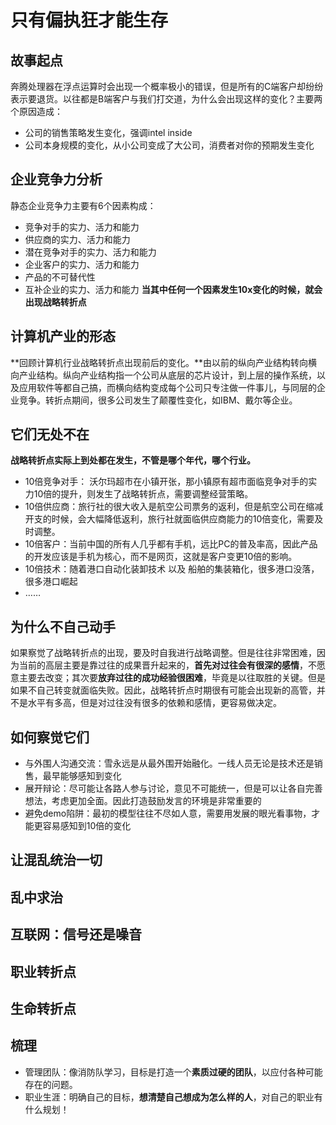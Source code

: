# 只有偏执狂才能生存
## 故事起点
   奔腾处理器在浮点运算时会出现一个概率极小的错误，但是所有的C端客户却纷纷表示要退货。以往都是B端客户与我们打交道，为什么会出现这样的变化？主要两个原因造成：
   - 公司的销售策略发生变化，强调intel inside 
   - 公司本身规模的变化，从小公司变成了大公司，消费者对你的预期发生变化 
## 企业竞争力分析
   静态企业竞争力主要有6个因素构成：
   + 竞争对手的实力、活力和能力
   + 供应商的实力、活力和能力
   + 潜在竞争对手的实力、活力和能力
   + 企业客户的实力、活力和能力
   + 产品的不可替代性
   + 互补企业的实力、活力和能力
   **当其中任何一个因素发生10x变化的时候，就会出现战略转折点**
## 计算机产业的形态
   **回顾计算机行业战略转折点出现前后的变化。**由以前的纵向产业结构转向横向产业结构。纵向产业结构指一个公司从底层的芯片设计，到上层的操作系统，以及应用软件等都自己搞，而横向结构变成每个公司只专注做一件事儿，与同层的企业竞争。转折点期间，很多公司发生了颠覆性变化，如IBM、戴尔等企业。
## 它们无处不在
   **战略转折点实际上到处都在发生，不管是哪个年代，哪个行业。**
   + 10倍竞争对手： 沃尔玛超市在小镇开张，那小镇原有超市面临竞争对手的实力10倍的提升，则发生了战略转折点，需要调整经营策略。
   + 10倍供应商：旅行社的很大收入是航空公司票务的返利，但是航空公司在缩减开支的时候，会大幅降低返利，旅行社就面临供应商能力的10倍变化，需要及时调整。
   + 10倍客户：当前中国的所有人几乎都有手机，远比PC的普及率高，因此产品的开发应该是手机为核心，而不是网页，这就是客户变更10倍的影响。
   + 10倍技术：随着港口自动化装卸技术 以及 船舶的集装箱化，很多港口没落，很多港口崛起
   + ……
## 为什么不自己动手
   如果察觉了战略转折点的出现，要及时自我进行战略调整。但是往往非常困难，因为当前的高层主要是靠过往的成果晋升起来的，**首先对过往会有很深的感情**，不愿意主要去改变；其次要**放弃过往的成功经验很困难**，毕竟是以往取胜的关键。但是如果不自己转变就面临失败。因此，战略转折点时期很有可能会出现新的高管，并不是水平有多高，但是对过往没有很多的依赖和感情，更容易做决定。
## 如何察觉它们
   + 与外围人沟通交流：雪永远是从最外围开始融化。一线人员无论是技术还是销售，最早能够感知到变化
   + 展开辩论：尽可能让各路人参与讨论，意见不可能统一，但是可以让各自完善想法，考虑更加全面。因此打造鼓励发言的环境是非常重要的
   + 避免demo陷阱：最初的模型往往不尽如人意，需要用发展的眼光看事物，才能更容易感知到10倍的变化
## 让混乱统治一切
## 乱中求治
## 互联网：信号还是噪音
## 职业转折点
## 生命转折点
## 梳理
   + 管理团队：像消防队学习，目标是打造一个**素质过硬的团队**，以应付各种可能存在的问题。
   + 职业生涯：明确自己的目标，**想清楚自己想成为怎么样的人**，对自己的职业有什么规划！
